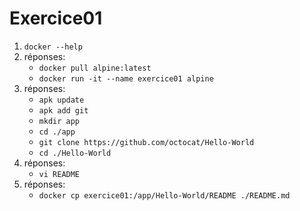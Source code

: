 # Exercice01

1. `docker --help`
2. réponses:
   - `docker pull alpine:latest`
   - `docker run -it --name exercice01 alpine`
3. réponses:
   - `apk update`
   - `apk add git`
   - `mkdir app`
   - `cd ./app`
   - `git clone https://github.com/octocat/Hello-World`
   - `cd ./Hello-World`
4. réponses:
   - `vi README`
5. réponses:
   - `docker cp exercice01:/app/Hello-World/README ./README.md`
